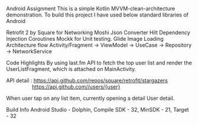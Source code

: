 Android Assignment
This is a simple Kotlin MVVM-clean-architecture demonstration. To build this project I have used below standard libraries of Android

Retrofit 2 by Square for Networking
Moshi Json Converter
Hilt Dependency Injection
Coroutines
Mockk for Unit testing.
Glide Image Loading
Architecture flow
Activity/Fragment -> ViewModel -> UseCase -> Repository -> NetworkService

Code Highlights
By using last.fm API to fetch the top user list and render the UserListFragment, which is attached on MainActivity.

API detail : https://api.github.com/repos/square/retrofit/stargazers<br />
&emsp;&emsp;&emsp;&emsp;&emsp;https://api.github.com//users/{user}

When user tap on any list item, currently opening a detail User detail.

Build Info
Android Studio - Dolphin, Compile SDK - 32, MinSDK - 21, Target - 32
